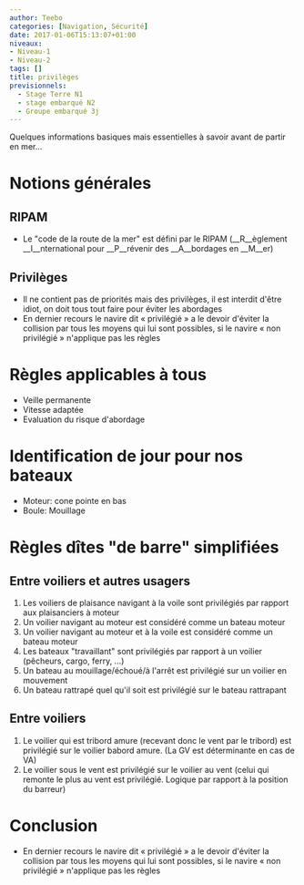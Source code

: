 ```yaml
---
author: Teebo
categories: [Navigation, Sécurité]
date: 2017-01-06T15:13:07+01:00
niveaux:
- Niveau-1
- Niveau-2
tags: []
title: privilèges
previsionnels:
  - Stage Terre N1
  - stage embarqué N2
  - Groupe embarqué 3j
---
```

Quelques informations basiques mais essentielles à savoir avant de partir en mer...
<!--more-->
# Notions générales
## RIPAM
* Le "code de la route de la mer" est défini par le RIPAM (__R__èglement __I__nternational pour  __P__révenir des __A__bordages en __M__er)

## Privilèges
* Il ne contient pas de priorités mais des privilèges, il est interdit d'être idiot, on doit tous tout faire pour éviter les abordages
* En dernier recours le navire dit « privilégié » a le devoir d'éviter la collision par tous les moyens qui lui sont possibles, si le navire « non privilégié » n'applique pas les règles

# Règles applicables à tous
* Veille permanente
* Vitesse adaptée
* Evaluation du risque d'abordage

# Identification de jour pour nos bateaux
* Moteur: cone pointe en bas
* Boule: Mouillage


# Règles dîtes "de barre" __simplifiées__
## Entre voiliers et autres usagers

1. Les voiliers de plaisance navigant à la voile sont privilégiés par rapport aux plaisanciers à moteur
1. Un voilier navigant au moteur est considéré comme un bateau moteur
1. Un voilier navigant au moteur et à la voile est considéré comme un bateau moteur
1. Les bateaux "travaillant" sont privilégiés par rapport à un voilier (pêcheurs, cargo, ferry, ...)
1. Un bateau au mouillage/échoué/à l'arrêt est privilégié sur un voilier en mouvement
1. Un bateau rattrapé quel qu'il soit est privilégié sur le bateau rattrapant

## Entre voiliers
1. Le voilier qui est tribord amure (recevant donc le vent par le tribord) est privilégié sur le voilier babord amure. (La GV est déterminante en cas de VA)
1. Le voilier sous le vent est privilégié sur le voilier au vent (celui qui remonte le plus au vent est privilégié. Logique par rapport à la position du barreur)

# Conclusion
* En dernier recours le navire dit « privilégié » a le devoir d'éviter la collision par tous les moyens qui lui sont possibles, si le navire « non privilégié » n'applique pas les règles
